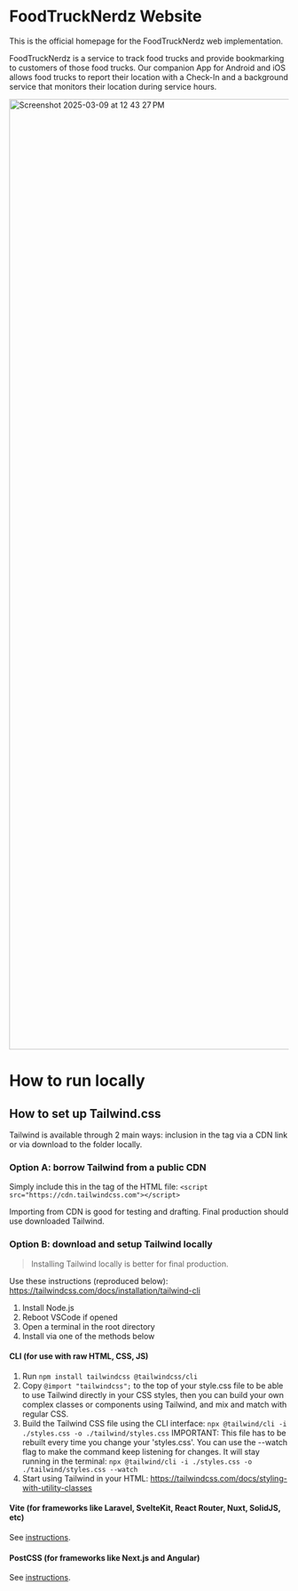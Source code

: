 # FoodTruckNerdz Website

This is the official homepage for the FoodTruckNerdz web implementation.

FoodTruckNerdz is a service to track food trucks and provide bookmarking to customers of those food trucks. Our companion App for Android and iOS allows food trucks to report their location with a Check-In and a background service that monitors their location during service hours.

<img width="1710" alt="Screenshot 2025-03-09 at 12 43 27 PM" src="https://github.com/user-attachments/assets/54fd1963-43e6-4528-85b5-fd99bee0c59d" />

# How to run locally

## How to set up Tailwind.css

Tailwind is available through 2 main ways: inclusion in the <head> tag via a CDN link or via download to the folder locally.

### Option A: borrow Tailwind from a public CDN

Simply include this in the <head> tag of the HTML file: `<script src="https://cdn.tailwindcss.com"></script>`

Importing from CDN is good for testing and drafting. Final production should use downloaded Tailwind.

### Option B: download and setup Tailwind locally

> Installing Tailwind locally is better for final production.

Use these instructions (reproduced below): https://tailwindcss.com/docs/installation/tailwind-cli

1. Install Node.js
2. Reboot VSCode if opened
3. Open a terminal in the root directory
4. Install via one of the methods below

#### CLI (for use with raw HTML, CSS, JS)

1. Run `npm install tailwindcss @tailwindcss/cli`
2. Copy `@import "tailwindcss";` to the top of your style.css file to be able to use Tailwind directly in your CSS styles,
   then you can build your own complex classes or components using Tailwind, and mix and match with regular CSS.
3. Build the Tailwind CSS file using the CLI interface:
   `npx @tailwind/cli -i ./styles.css -o ./tailwind/styles.css`
   IMPORTANT: This file has to be rebuilt every time you change your 'styles.css'. You can use the --watch flag to make the command keep
   listening for changes. It will stay running in the terminal:
   `npx @tailwind/cli -i ./styles.css -o ./tailwind/styles.css --watch`
4. Start using Tailwind in your HTML: https://tailwindcss.com/docs/styling-with-utility-classes

#### Vite (for frameworks like Laravel, SvelteKit, React Router, Nuxt, SolidJS, etc)

See [instructions](https://tailwindcss.com/docs/installation/tailwind-cli).

#### PostCSS (for frameworks like Next.js and Angular)

See [instructions](https://tailwindcss.com/docs/installation/tailwind-cli).
